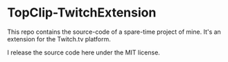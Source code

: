 # TopClip-TwitchExtension

This repo contains the source-code of a spare-time project of mine. It's an extension for the Twitch.tv platform.

I release the source code here under the MIT license.
